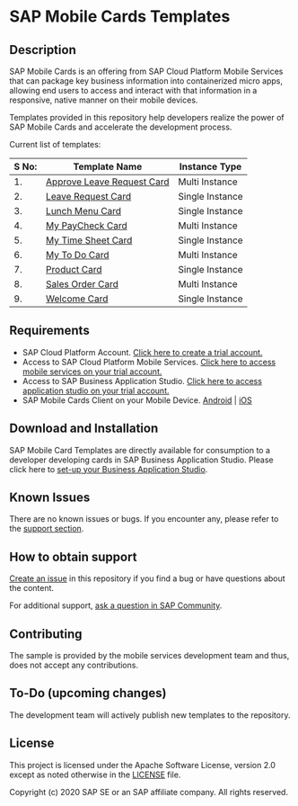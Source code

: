 # SAP Mobile Cards Templates

## Description

SAP Mobile Cards is an offering from SAP Cloud Platform Mobile Services that can package key business information into containerized micro apps, allowing end users to access and interact with that information in a responsive, native manner on their mobile devices.

Templates provided in this repository help developers realize the power of SAP Mobile Cards and accelerate the development process.

Current list of templates:

|S No: | Template Name| Instance Type |
|---|---|---|
| 1. | [Approve Leave Request Card](/Approve%20Leave%20Request%20Card%20Template%20-%20Multi%20Instance) | Multi Instance |
| 2. | [Leave Request Card](/Leave%20Request%20Card%20Template%20-%20Single%20Instance) | Single Instance |
| 3. | [Lunch Menu Card](/Lunch%20Menu%20Card%20Template%20-%20Single%20Instance) | Single Instance |
| 4. | [My PayCheck Card](/My%20Paycheck%20Card%20Template%20-%20Multi%20Instance) | Multi Instance |
| 5. | [My Time Sheet Card](/My%20Time%20Sheet%20Card%20Template%20-%20Single%20Instance) | Single Instance |
| 6. | [My To Do Card](/My%20To%20Dos%20Card%20Template%20-%20Multi%20Instance) | Multi Instance |
| 7. | [Product Card](/Product%20Card%20Template%20-%20Single%20Instance) | Single Instance |
| 8. | [Sales Order Card](/Sales%20Order%20Card%20Template%20-%20Multi%20Instance) | Multi Instance|
| 9. | [Welcome Card](/Welcome%20Card%20Template%20-%20Single%20Instance) | Single Instance |

## Requirements

* SAP Cloud Platform Account.
    [Click here to create a trial account.](https://developers.sap.com/tutorials/hcp-create-trial-account.html)
* Access to SAP Cloud Platform Mobile Services.
    [Click here to access mobile services on your trial account.](https://developers.sap.com/tutorials/cp-mobile-cards-setup.html)
* Access to SAP Business Application Studio.
    [Click here to access application studio on your trial account.](https://developers.sap.com/tutorials/cp-mobile-cards-setup.html)
* SAP Mobile Cards Client on your Mobile Device.
    [Android](https://play.google.com/store/apps/details?id=com.sap.content2go&hl=en_IN) | [iOS](https://apps.apple.com/us/app/sap-mobile-cards/id1168110623)

## Download and Installation

SAP Mobile Card Templates are directly available for consumption to a developer developing cards in SAP Business Application Studio. Please click here to [set-up your Business Application Studio](https://developers.sap.com/tutorials/appstudio-onboarding.html).

## Known Issues

There are no known issues or bugs. If you encounter any, please refer to the [support section](#how-to-obtain-support).

## How to obtain support

[Create an issue](https://github.com/SAP-samples/mobile-cards-templates/issues) in this repository if you find a bug or have questions about the content.

For additional support, [ask a question in SAP Community](https://answers.sap.com/tags/73555000100700000761).

## Contributing

The sample is provided by the mobile services development team and thus, does not accept any contributions.

## To-Do (upcoming changes)

The development team will actively publish new templates to the repository.

## License

This project is licensed under the Apache Software License, version 2.0 except as noted otherwise in the [LICENSE](/LICENSES/Apache-2.0.txt) file.

Copyright (c) 2020 SAP SE or an SAP affiliate company. All rights reserved.
